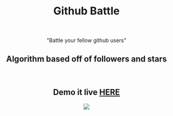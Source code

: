 <h1 align="center">
    Github Battle
    <br>
  <br>
</h1>
<p align="center">"Battle your fellow github users"</p>
<h2 align="center">Algorithm based off of followers and stars </h2>
<br>

<h2 align="center">Demo it live <a href='https://tylers-github-battle.firebaseapp.com/'>HERE</a></h2>

<p align="center">
    <img src="/app/assets/battleDemo.gif">
</p>
<br>
